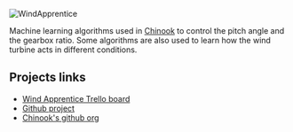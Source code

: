 ![WindApprentice](https://raw.github.com/pastjean/windapprentrice/master/logo/logo.png)

Machine learning algorithms used in [Chinook][chinook] to control the pitch angle and the gearbox ratio. Some algorithms are also used to learn how the wind turbine acts in different conditions.

[chinook]:http://chinook.etsmtl.ca

Projects links
--------------

- [Wind Apprentice Trello board][trello]
- [Github project][gh_pro]
- [Chinook's github org][chinook_gh_org]

[gh_pro]:https://github.com/pastjean/windapprentice
[chinook_gh_org]:http://github.com/chinook
[trello]:https://trello.com/board/wind-apprentice/518a9dfd2d4ebe4e1a000b36
